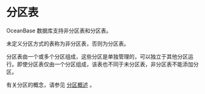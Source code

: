 # 分区表

OceanBase 数据库支持非分区表和分区表。

未定义分区方式的表称为非分区表，否则为分区表。

分区表由一个或多个分区组成，这些分区是单独管理的，可以独立于其他分区运行。即使分区表仅由一个分区组成，该表也不同于未分区表，非分区表不能添加分区。

有关分区的概念，请参见 [分区概述](../400.partition-of-oracle-mode/100.the-partition-overview-of-oracle-mode.md) 。
